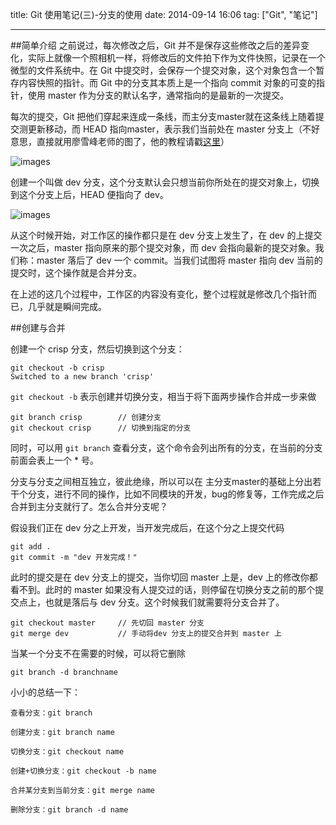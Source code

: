 title: Git 使用笔记(三)-分支的使用
date: 2014-09-14 16:06
tag: ["Git", "笔记"]

---

##简单介绍
之前说过，每次修改之后，Git 并不是保存这些修改之后的差异变化，实际上就像一个照相机一样，将修改后的文件拍下作为文件快照，记录在一个微型的文件系统中。在 Git 中提交时，会保存一个提交对象，这个对象包含一个暂存内容快照的指针。而 Git 中的分支其本质上是一个指向 commit 对象的可变的指针，使用 master 作为分支的默认名字，通常指向的是最新的一次提交。

每次的提交，Git 把他们穿起来连成一条线，而主分支master就在这条线上随着提交测更新移动，而 HEAD 指向master，表示我们当前处在 master 分支上（不好意思，直接就用廖雪峰老师的图了，他的教程请戳[这里](http://www.liaoxuefeng.com/wiki/0013739516305929606dd18361248578c67b8067c8c017b000)）

![images](http://ncuey-crispelite.stor.sinaapp.com/18333fig0304-tn.png)

创建一个叫做 dev 分支，这个分支默认会只想当前你所处在的提交对象上，切换到这个分支上后，HEAD 便指向了 dev。

![images](http://ncuey-crispelite.stor.sinaapp.com/new-branch-dev.png)

从这个时候开始，对工作区的操作都只是在 dev 分支上发生了，在 dev 的上提交一次之后，master 指向原来的那个提交对象，而 dev 会指向最新的提交对象。我们称：master 落后了 dev 一个 commit。当我们试图将 master 指向 dev 当前的提交时，这个操作就是合并分支。

在上述的这几个过程中，工作区的内容没有变化，整个过程就是修改几个指针而已，几乎就是瞬间完成。

##创建与合并

创建一个 crisp 分支，然后切换到这个分支：

	git checkout -b crisp
	Switched to a new branch 'crisp'

`git checkout -b` 表示创建并切换分支，相当于将下面两步操作合并成一步来做

	git branch crisp 		// 创建分支
	git checkout crisp		// 切换到指定的分支
	
同时，可以用 `git branch` 查看分支，这个命令会列出所有的分支，在当前的分支前面会表上一个 * 号。

分支与分支之间相互独立，彼此绝缘，所以可以在 主分支master的基础上分出若干个分支，进行不同的操作，比如不同模块的开发，bug的修复等，工作完成之后合并到主分支就行了。怎么合并分支呢？

假设我们正在 dev 分之上开发，当开发完成后，在这个分之上提交代码

	git add .
	git commit -m "dev 开发完成！"
	
此时的提交是在 dev 分支上的提交，当你切回 master 上是，dev 上的修改你都看不到。此时的 master 如果没有人提交过的话，则停留在切换分支之前的那个提交点上，也就是落后与 dev 分支。这个时候我们就需要将分支合并了。

	git checkout master		// 先切回 master 分支 
	git merge dev 			// 手动将dev 分支上的提交合并到 master 上
	
当某一个分支不在需要的时候，可以将它删除

	git branch -d branchname
	
小小的总结一下：

	查看分支：git branch

	创建分支：git branch name

	切换分支：git checkout name

	创建+切换分支：git checkout -b name

	合并某分支到当前分支：git merge name

	删除分支：git branch -d name
	
	 
	
	






	
